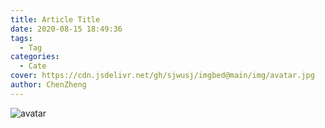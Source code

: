 ```yaml
---
title: Article Title
date: 2020-08-15 18:49:36
tags:
  - Tag
categories:
  - Cate
cover: https://cdn.jsdelivr.net/gh/sjwusj/imgbed@main/img/avatar.jpg
author: ChenZheng
---
```




![avatar](https://cdn.jsdelivr.net/gh/sjwusj/imgbed@main/img/avatar.jpg)

